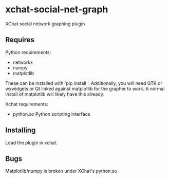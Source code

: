 xchat-social-net-graph
======================

XChat social network graphing plugin

Requires
--------
Python requirements:
 - networkx
 - numpy
 - matplotlib

These can be installed with 'pip install <library>'. Additionally, you will need GTK or wxwidgets or Qt linked against matplotlib for the grapher to work. A normal install of matplotlib will likely have this already.

 Xchat requirements:
 - python.so Python scripting interface

Installing
----------
Load the plugin in xchat.

Bugs
----
Matplotlib/numpy is broken under XChat's python.so
